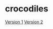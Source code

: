 # crocodiles
[Version 1](https://sianteer.github.io/crocodiles/crocodiles1.html) 
[Version 2](https://sianteer.github.io/crocodiles/crocodiles2.html) 




 
